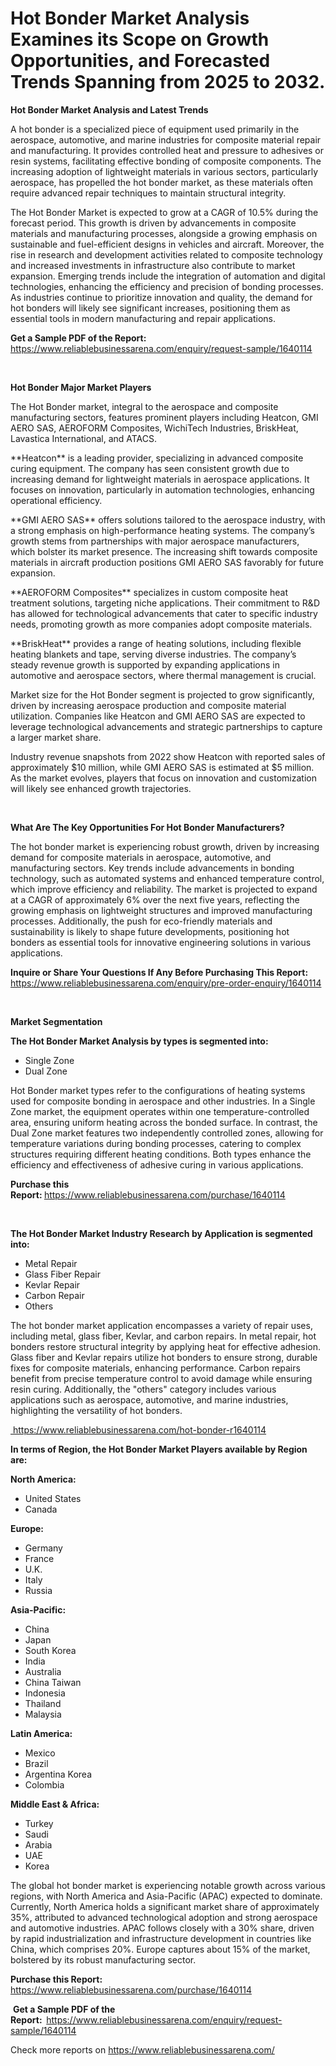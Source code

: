 <p><h1>Hot Bonder Market Analysis Examines its Scope on Growth Opportunities, and Forecasted Trends Spanning from 2025 to 2032.</h1></p><p><strong>Hot Bonder Market Analysis and Latest Trends</strong></p>
<p><p>A hot bonder is a specialized piece of equipment used primarily in the aerospace, automotive, and marine industries for composite material repair and manufacturing. It provides controlled heat and pressure to adhesives or resin systems, facilitating effective bonding of composite components. The increasing adoption of lightweight materials in various sectors, particularly aerospace, has propelled the hot bonder market, as these materials often require advanced repair techniques to maintain structural integrity.</p><p>The Hot Bonder Market is expected to grow at a CAGR of 10.5% during the forecast period. This growth is driven by advancements in composite materials and manufacturing processes, alongside a growing emphasis on sustainable and fuel-efficient designs in vehicles and aircraft. Moreover, the rise in research and development activities related to composite technology and increased investments in infrastructure also contribute to market expansion. Emerging trends include the integration of automation and digital technologies, enhancing the efficiency and precision of bonding processes. As industries continue to prioritize innovation and quality, the demand for hot bonders will likely see significant increases, positioning them as essential tools in modern manufacturing and repair applications.</p></p>
<p><strong>Get a Sample PDF of the Report:&nbsp;</strong> <a href="https://www.reliablebusinessarena.com/enquiry/request-sample/1640114?utm_campaign=2988&utm_medium=2&utm_source=Github&utm_content=ia&utm_term=05032025&utm_id=hot-bonder">https://www.reliablebusinessarena.com/enquiry/request-sample/1640114</a></p>
<p>&nbsp;</p>
<p><strong>Hot Bonder Major Market Players</strong></p>
<p><p>The Hot Bonder market, integral to the aerospace and composite manufacturing sectors, features prominent players including Heatcon, GMI AERO SAS, AEROFORM Composites, WichiTech Industries, BriskHeat, Lavastica International, and ATACS. </p><p>**Heatcon** is a leading provider, specializing in advanced composite curing equipment. The company has seen consistent growth due to increasing demand for lightweight materials in aerospace applications. It focuses on innovation, particularly in automation technologies, enhancing operational efficiency.</p><p>**GMI AERO SAS** offers solutions tailored to the aerospace industry, with a strong emphasis on high-performance heating systems. The company’s growth stems from partnerships with major aerospace manufacturers, which bolster its market presence. The increasing shift towards composite materials in aircraft production positions GMI AERO SAS favorably for future expansion.</p><p>**AEROFORM Composites** specializes in custom composite heat treatment solutions, targeting niche applications. Their commitment to R&D has allowed for technological advancements that cater to specific industry needs, promoting growth as more companies adopt composite materials.</p><p>**BriskHeat** provides a range of heating solutions, including flexible heating blankets and tape, serving diverse industries. The company’s steady revenue growth is supported by expanding applications in automotive and aerospace sectors, where thermal management is crucial.</p><p>Market size for the Hot Bonder segment is projected to grow significantly, driven by increasing aerospace production and composite material utilization. Companies like Heatcon and GMI AERO SAS are expected to leverage technological advancements and strategic partnerships to capture a larger market share.</p><p>Industry revenue snapshots from 2022 show Heatcon with reported sales of approximately $10 million, while GMI AERO SAS is estimated at $5 million. As the market evolves, players that focus on innovation and customization will likely see enhanced growth trajectories.</p></p>
<p>&nbsp;</p>
<p><strong>What Are The Key Opportunities For Hot Bonder Manufacturers?</strong></p>
<p><p>The hot bonder market is experiencing robust growth, driven by increasing demand for composite materials in aerospace, automotive, and manufacturing sectors. Key trends include advancements in bonding technology, such as automated systems and enhanced temperature control, which improve efficiency and reliability. The market is projected to expand at a CAGR of approximately 6% over the next five years, reflecting the growing emphasis on lightweight structures and improved manufacturing processes. Additionally, the push for eco-friendly materials and sustainability is likely to shape future developments, positioning hot bonders as essential tools for innovative engineering solutions in various applications.</p></p>
<p><strong>Inquire or Share Your Questions If Any Before Purchasing This Report:</strong> <a href="https://www.reliablebusinessarena.com/enquiry/pre-order-enquiry/1640114?utm_campaign=2988&utm_medium=2&utm_source=Github&utm_content=ia&utm_term=05032025&utm_id=hot-bonder">https://www.reliablebusinessarena.com/enquiry/pre-order-enquiry/1640114</a></p>
<p>&nbsp;</p>
<p><strong>Market Segmentation</strong></p>
<p><strong>The Hot Bonder Market Analysis by types is segmented into:</strong></p>
<p><ul><li>Single Zone</li><li>Dual Zone</li></ul></p>
<p><p>Hot Bonder market types refer to the configurations of heating systems used for composite bonding in aerospace and other industries. In a Single Zone market, the equipment operates within one temperature-controlled area, ensuring uniform heating across the bonded surface. In contrast, the Dual Zone market features two independently controlled zones, allowing for temperature variations during bonding processes, catering to complex structures requiring different heating conditions. Both types enhance the efficiency and effectiveness of adhesive curing in various applications.</p></p>
<p><strong>Purchase this Report:&nbsp;</strong><a href="https://www.reliablebusinessarena.com/purchase/1640114?utm_campaign=2988&utm_medium=2&utm_source=Github&utm_content=ia&utm_term=05032025&utm_id=hot-bonder">https://www.reliablebusinessarena.com/purchase/1640114</a></p>
<p>&nbsp;</p>
<p><strong>The Hot Bonder Market Industry Research by Application is segmented into:</strong></p>
<p><ul><li>Metal Repair</li><li>Glass Fiber Repair</li><li>Kevlar Repair</li><li>Carbon Repair</li><li>Others</li></ul></p>
<p><p>The hot bonder market application encompasses a variety of repair uses, including metal, glass fiber, Kevlar, and carbon repairs. In metal repair, hot bonders restore structural integrity by applying heat for effective adhesion. Glass fiber and Kevlar repairs utilize hot bonders to ensure strong, durable fixes for composite materials, enhancing performance. Carbon repairs benefit from precise temperature control to avoid damage while ensuring resin curing. Additionally, the "others" category includes various applications such as aerospace, automotive, and marine industries, highlighting the versatility of hot bonders.</p></p>
<p><a href="https://www.reliablebusinessarena.com/hot-bonder-r1640114?utm_campaign=2988&utm_medium=2&utm_source=Github&utm_content=ia&utm_term=05032025&utm_id=hot-bonder">&nbsp;https://www.reliablebusinessarena.com/hot-bonder-r1640114</a></p>
<p><strong>In terms of Region, the Hot Bonder Market Players available by Region are:</strong></p>
<p>
    <p> <strong> North America: </strong>
        <ul>
            <li>United States</li>
            <li>Canada</li>
        </ul>
        </p> 
    <p> <strong> Europe: </strong>
        <ul>
            <li>Germany</li>
            <li>France</li>
            <li>U.K.</li>
            <li>Italy</li>
            <li>Russia</li>
        </ul>
        </p> 
    <p> <strong> Asia-Pacific: </strong>
        <ul>
            <li>China</li>
            <li>Japan</li>
            <li>South Korea</li>
            <li>India</li>
            <li>Australia</li>
            <li>China Taiwan</li>
            <li>Indonesia</li>
            <li>Thailand</li>
            <li>Malaysia</li>
        </ul>
        </p> 
    <p> <strong> Latin America: </strong>
        <ul>
            <li>Mexico</li>
            <li>Brazil</li>
            <li>Argentina Korea</li>
            <li>Colombia</li>
        </ul>
        </p> 
    <p> <strong> Middle East & Africa: </strong>
        <ul>
            <li>Turkey</li>
            <li>Saudi</li>
            <li>Arabia</li>
            <li>UAE</li>
            <li>Korea</li>
        </ul>
    </p>
    </p>
<p><p>The global hot bonder market is experiencing notable growth across various regions, with North America and Asia-Pacific (APAC) expected to dominate. Currently, North America holds a significant market share of approximately 35%, attributed to advanced technological adoption and strong aerospace and automotive industries. APAC follows closely with a 30% share, driven by rapid industrialization and infrastructure development in countries like China, which comprises 20%. Europe captures about 15% of the market, bolstered by its robust manufacturing sector.</p></p>
<p><strong>Purchase this Report: </strong><a href="https://www.reliablebusinessarena.com/purchase/1640114?utm_campaign=2988&utm_medium=2&utm_source=Github&utm_content=ia&utm_term=05032025&utm_id=hot-bonder">https://www.reliablebusinessarena.com/purchase/1640114</a></p>
<p>&nbsp;<strong>Get a Sample PDF of the Report:&nbsp;&nbsp;</strong><a href="https://www.reliablebusinessarena.com/enquiry/request-sample/1640114?utm_campaign=2988&utm_medium=2&utm_source=Github&utm_content=ia&utm_term=05032025&utm_id=hot-bonder">https://www.reliablebusinessarena.com/enquiry/request-sample/1640114</a></p>
<p><strong></strong></p>
<p>Check more reports on <a href="https://www.reliablebusinessarena.com/?utm_campaign=2988&utm_medium=2&utm_source=Github&utm_content=ia&utm_term=05032025&utm_id=hot-bonder">https://www.reliablebusinessarena.com/</a></p>